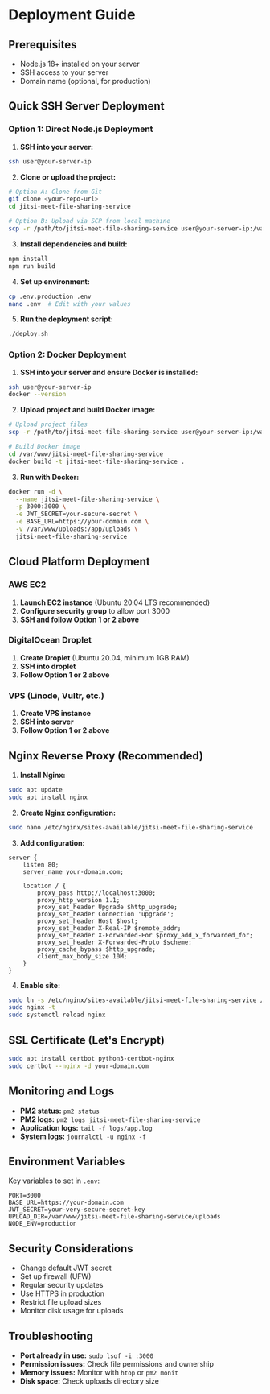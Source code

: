 # Deployment Guide

## Prerequisites

- Node.js 18+ installed on your server
- SSH access to your server
- Domain name (optional, for production)

## Quick SSH Server Deployment

### Option 1: Direct Node.js Deployment

1. **SSH into your server:**
```bash
ssh user@your-server-ip
```

2. **Clone or upload the project:**
```bash
# Option A: Clone from Git
git clone <your-repo-url>
cd jitsi-meet-file-sharing-service

# Option B: Upload via SCP from local machine
scp -r /path/to/jitsi-meet-file-sharing-service user@your-server-ip:/var/www/
```

3. **Install dependencies and build:**
```bash
npm install
npm run build
```

4. **Set up environment:**
```bash
cp .env.production .env
nano .env  # Edit with your values
```

5. **Run the deployment script:**
```bash
./deploy.sh
```

### Option 2: Docker Deployment

1. **SSH into your server and ensure Docker is installed:**
```bash
ssh user@your-server-ip
docker --version
```

2. **Upload project and build Docker image:**
```bash
# Upload project files
scp -r /path/to/jitsi-meet-file-sharing-service user@your-server-ip:/var/www/

# Build Docker image
cd /var/www/jitsi-meet-file-sharing-service
docker build -t jitsi-meet-file-sharing-service .
```

3. **Run with Docker:**
```bash
docker run -d \
  --name jitsi-meet-file-sharing-service \
  -p 3000:3000 \
  -e JWT_SECRET=your-secure-secret \
  -e BASE_URL=https://your-domain.com \
  -v /var/www/uploads:/app/uploads \
  jitsi-meet-file-sharing-service
```

## Cloud Platform Deployment

### AWS EC2

1. **Launch EC2 instance** (Ubuntu 20.04 LTS recommended)
2. **Configure security group** to allow port 3000
3. **SSH and follow Option 1 or 2 above**

### DigitalOcean Droplet

1. **Create Droplet** (Ubuntu 20.04, minimum 1GB RAM)
2. **SSH into droplet**
3. **Follow Option 1 or 2 above**

### VPS (Linode, Vultr, etc.)

1. **Create VPS instance**
2. **SSH into server**
3. **Follow Option 1 or 2 above**

## Nginx Reverse Proxy (Recommended)

1. **Install Nginx:**
```bash
sudo apt update
sudo apt install nginx
```

2. **Create Nginx configuration:**
```bash
sudo nano /etc/nginx/sites-available/jitsi-meet-file-sharing-service
```

3. **Add configuration:**
```nginx
server {
    listen 80;
    server_name your-domain.com;

    location / {
        proxy_pass http://localhost:3000;
        proxy_http_version 1.1;
        proxy_set_header Upgrade $http_upgrade;
        proxy_set_header Connection 'upgrade';
        proxy_set_header Host $host;
        proxy_set_header X-Real-IP $remote_addr;
        proxy_set_header X-Forwarded-For $proxy_add_x_forwarded_for;
        proxy_set_header X-Forwarded-Proto $scheme;
        proxy_cache_bypass $http_upgrade;
        client_max_body_size 10M;
    }
}
```

4. **Enable site:**
```bash
sudo ln -s /etc/nginx/sites-available/jitsi-meet-file-sharing-service /etc/nginx/sites-enabled/
sudo nginx -t
sudo systemctl reload nginx
```

## SSL Certificate (Let's Encrypt)

```bash
sudo apt install certbot python3-certbot-nginx
sudo certbot --nginx -d your-domain.com
```

## Monitoring and Logs

- **PM2 status:** `pm2 status`
- **PM2 logs:** `pm2 logs jitsi-meet-file-sharing-service`
- **Application logs:** `tail -f logs/app.log`
- **System logs:** `journalctl -u nginx -f`

## Environment Variables

Key variables to set in `.env`:

```env
PORT=3000
BASE_URL=https://your-domain.com
JWT_SECRET=your-very-secure-secret-key
UPLOAD_DIR=/var/www/jitsi-meet-file-sharing-service/uploads
NODE_ENV=production
```

## Security Considerations

- Change default JWT secret
- Set up firewall (UFW)
- Regular security updates
- Use HTTPS in production
- Restrict file upload sizes
- Monitor disk usage for uploads

## Troubleshooting

- **Port already in use:** `sudo lsof -i :3000`
- **Permission issues:** Check file permissions and ownership
- **Memory issues:** Monitor with `htop` or `pm2 monit`
- **Disk space:** Check uploads directory size
